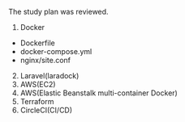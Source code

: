 The study plan was reviewed.

1. Docker
  - Dockerfile
  - docker-compose.yml
  - nginx/site.conf
2. Laravel(laradock)
3. AWS(EC2)
4. AWS(Elastic Beanstalk multi-container Docker)
5. Terraform
6. CircleCI(CI/CD)
